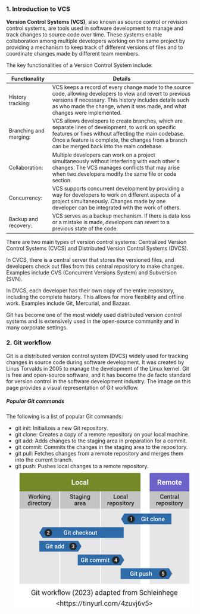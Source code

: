 ### 1. Introduction to VCS

**Version Control Systems (VCS)**, also known as source control or revision control systems, are tools used in software development to manage and track changes to source code over time. These systems enable collaboration among multiple developers working on the same project by providing a mechanism to keep track of different versions of files and to coordinate changes made by different team members.

The key functionalities of a Version Control System include:

| Functionality          | Details                                                                                                                                                                                                                                                        |
| ---------------------- | -------------------------------------------------------------------------------------------------------------------------------------------------------------------------------------------------------------------------------------------------------------- |
| History tracking:      | VCS keeps a record of every change made to the source code, allowing developers to view and revert to previous versions if necessary. This history includes details such as who made the change, when it was made, and what changes were implemented.          |
| Branching and merging: | VCS allows developers to create branches, which are separate lines of development, to work on specific features or fixes without affecting the main codebase. Once a feature is complete, the changes from a branch can be merged back into the main codebase. |
| Collaboration:         | Multiple developers can work on a project simultaneously without interfering with each other's changes. The VCS manages conflicts that may arise when two developers modify the same file or code section.                                                     |
| Concurrency:           | VCS supports concurrent development by providing a way for developers to work on different aspects of a project simultaneously. Changes made by one developer can be integrated with the work of others.                                                       |
| Backup and recovery:   | VCS serves as a backup mechanism. If there is data loss or a mistake is made, developers can revert to a previous state of the code.                                                                                                                           |
There are two main types of version control systems: Centralized Version Control Systems (CVCS) and Distributed Version Control Systems (DVCS).

In CVCS, there is a central server that stores the versioned files, and developers check out files from this central repository to make changes. Examples include CVS (Concurrent Versions System) and Subversion (SVN).

In DVCS, each developer has their own copy of the entire repository, including the complete history. This allows for more flexibility and offline work. Examples include Git, Mercurial, and Bazaar.

Git has become one of the most widely used distributed version control systems and is extensively used in the open-source community and in many corporate settings.

### 2. Git workflow

Git is a distributed version control system (DVCS) widely used for tracking changes in source code during software development. It was created by Linus Torvalds in 2005 to manage the development of the Linux kernel. Git is free and open-source software, and it has become the de facto standard for version control in the software development industry. The image on this page provides a visual representation of Git workflow.

##### Popular Git commands

The following is a list of popular Git commands:

- git init: Initializes a new Git repository.
- git clone: Creates a copy of a remote repository on your local machine.
- git add: Adds changes to the staging area in preparation for a commit.
- git commit: Commits the changes in the staging area to the repository.
- git pull: Fetches changes from a remote repository and merges them into the current branch.
- git push: Pushes local changes to a remote repository.![](../public/dd1fe9931f6d73f88a16281da32ce974.png)